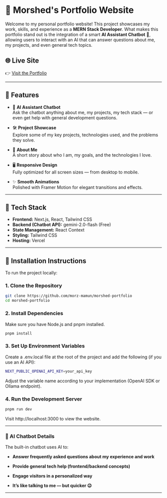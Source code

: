 # 💼 Morshed's Portfolio Website

Welcome to my personal portfolio website! This project showcases my work, skills, and experience as a **MERN Stack Developer**. What makes this portfolio stand out is the integration of a smart **AI Assistant Chatbot** 🤖, allowing users to interact with an AI that can answer questions about me, my projects, and even general tech topics.

## 🌐 Live Site

👉 [Visit the Portfolio](https://morshed-portfolio-xvwz.vercel.app/)

---

## 🚀 Features

- 🧠 **AI Assistant Chatbot**  
  Ask the chatbot anything about me, my projects, my tech stack — or even get help with general development questions.

- 🛠 **Project Showcase**  
  Explore some of my key projects, technologies used, and the problems they solve.

- 📄 **About Me**  
  A short story about who I am, my goals, and the technologies I love.

- 🖥️ **Responsive Design**  
  Fully optimized for all screen sizes — from desktop to mobile.

- ✨ **Smooth Animations**  
  Polished with Framer Motion for elegant transitions and effects.

---

## 🧰 Tech Stack

- **Frontend:** Next.js, React, Tailwind CSS  
- **Backend (Chatbot API):** gemini-2.0-flash (Free)  
- **State Management:** React Context  
- **Styling:** Tailwind CSS  
- **Hosting:** Vercel

---

## 🔧 Installation Instructions

To run the project locally:

### 1. Clone the Repository

```bash
git clone https://github.com/morz-mamun/morshed-portfolio
cd morshed-portfolio
```

### 2. Install Dependencies
Make sure you have Node.js and pnpm installed.

```bash
pnpm install
```
### 3. Set Up Environment Variables
Create a .env.local file at the root of the project and add the following (if you use an AI API):

```bash
NEXT_PUBLIC_OPENAI_API_KEY=your_api_key
```
Adjust the variable name according to your implementation (OpenAI SDK or Ollama endpoint).

### 4. Run the Development Server
```bash
pnpm run dev
```
Visit http://localhost:3000 to view the website.

---

### 🤖 AI Chatbot Details
The built-in chatbot uses AI to:

- **Answer frequently asked questions about my experience and work**

- **Provide general tech help (frontend/backend concepts)**

- **Engage visitors in a personalized way**

- **It’s like talking to me — but quicker 😉**

---